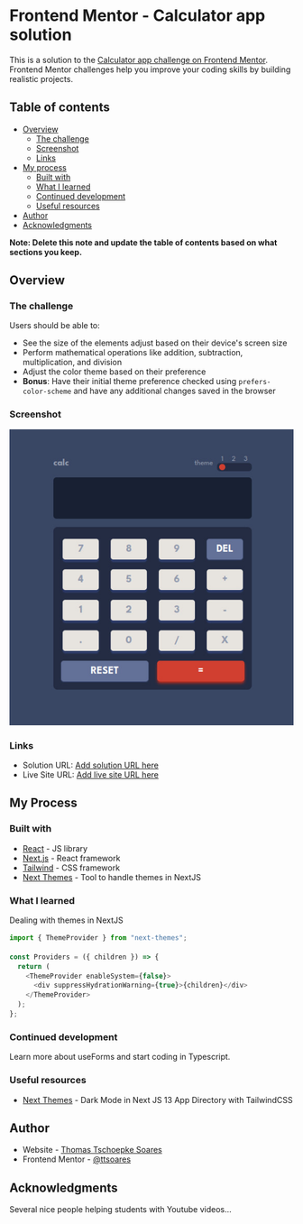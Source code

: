 # Frontend Mentor - Calculator app solution

This is a solution to the [Calculator app challenge on Frontend Mentor](https://www.frontendmentor.io/challenges/calculator-app-9lteq5N29). Frontend Mentor challenges help you improve your coding skills by building realistic projects.

## Table of contents

- [Overview](#overview)
  - [The challenge](#the-challenge)
  - [Screenshot](#screenshot)
  - [Links](#links)
- [My process](#my-process)
  - [Built with](#built-with)
  - [What I learned](#what-i-learned)
  - [Continued development](#continued-development)
  - [Useful resources](#useful-resources)
- [Author](#author)
- [Acknowledgments](#acknowledgments)

**Note: Delete this note and update the table of contents based on what sections you keep.**

## Overview

### The challenge

Users should be able to:

- See the size of the elements adjust based on their device's screen size
- Perform mathematical operations like addition, subtraction, multiplication, and division
- Adjust the color theme based on their preference
- **Bonus**: Have their initial theme preference checked using `prefers-color-scheme` and have any additional changes saved in the browser

### Screenshot

![](./screenshot.jpg)

### Links

- Solution URL: [Add solution URL here](https://github.com/ttsoares/thematicalculator)
- Live Site URL: [Add live site URL here](https://thematicalculator.vercel.app/)

## My Process

### Built with

- [React](https://reactjs.org/) - JS library
- [Next.js](https://nextjs.org/) - React framework
- [Tailwind](https://tailwindcss.com/) - CSS framework
- [Next Themes](https://www.npmjs.com/package/next-themes) - Tool to handle themes in NextJS

### What I learned

Dealing with themes in NextJS

```js
import { ThemeProvider } from "next-themes";

const Providers = ({ children }) => {
  return (
    <ThemeProvider enableSystem={false}>
      <div suppressHydrationWarning={true}>{children}</div>
    </ThemeProvider>
  );
};
```

### Continued development

Learn more about useForms and start coding in Typescript.

### Useful resources

- [Next Themes](https://www.youtube.com/watch?v=optD7ns4ISQ) - Dark Mode in Next JS 13 App Directory with TailwindCSS

## Author

- Website - [Thomas Tschoepke Soares](https://www.linkedin.com/in/thomas-soares-6791781b/)
- Frontend Mentor - [@ttsoares](https://www.frontendmentor.io/profile/ttsoares)

## Acknowledgments

Several nice people helping students with Youtube videos...
